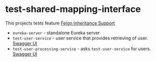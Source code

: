# test-shared-mapping-interface
This projects tests feature [Feign Inheritance Support](http://projects.spring.io/spring-cloud/spring-cloud.html#spring-cloud-feign-inheritance)

* `eureka-server` - standalone Eureka server
* `test-user-service` - user service that provides retrieving of user. [Swagger UI](http://localhost:8103/swagger-ui.html#/)
*  `test-user-processing-service` - asks `test-user-service` for users. [Swagger UI](http://localhost:8104/swagger-ui.html#/)